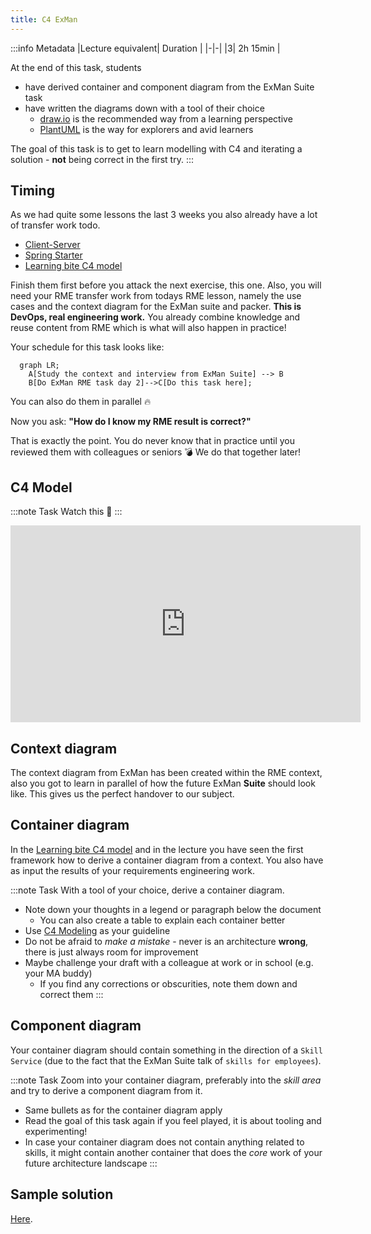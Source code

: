 ```yaml
---
title: C4 ExMan
---
```


:::info Metadata
|Lecture equivalent| Duration |
|-|-|
|3| 2h 15min |

At the end of this task, students

* have derived container and component diagram from the ExMan Suite task
* have written the diagrams down with a tool of their choice
  - [draw.io](https://app.diagrams.net/) is the recommended way from a learning perspective
  - [PlantUML](/docs/tools/plantuml) is the way for explorers and avid learners

The goal of this task is to get to learn modelling with C4 and iterating a solution - **not** being correct in the first try.
:::

## Timing
As we had quite some lessons the last 3 weeks you also already have a lot of transfer work todo.

- [Client-Server](client-server)
- [Spring Starter](spring-starter)
- [Learning bite C4 model](bites/c4-model)

Finish them first before you attack the next exercise, this one. Also, you will need your RME transfer work from todays RME lesson, namely the use cases and the context diagram for the ExMan suite and packer. **This is DevOps, real engineering work.** You already combine knowledge and reuse content from RME which is what will also happen in practice! 

Your schedule for this task looks like:

```mermaid
  graph LR;
    A[Study the context and interview from ExMan Suite] --> B
    B[Do ExMan RME task day 2]-->C[Do this task here];
```
You can also do them in parallel 🔥

Now you ask: **"How do I know my RME result is correct?"**

That is exactly the point. You do never know that in practice until you reviewed them with colleagues or seniors 💣 We do that together later!

## C4 Model

:::note Task
Watch this 📸
:::
<iframe width="560" height="315" src="https://www.youtube.com/embed/x2-rSnhpw0g" title="YouTube video player" frameborder="0" allow="accelerometer; autoplay; clipboard-write; encrypted-media; gyroscope; picture-in-picture" allowfullscreen></iframe>

## Context diagram
The context diagram from ExMan has been created within the RME context, also you got to learn in parallel of how the future ExMan **Suite** should look like. This gives us the perfect handover to our subject.

## Container diagram
In the [Learning bite C4 model](bites/c4-model) and in the lecture you have seen the first framework how to derive a container diagram from a context. You also have as input the results of your requirements engineering work.

:::note Task
With a tool of your choice, derive a container diagram.

- Note down your thoughts in a legend or paragraph below the document
  + You can also create a table to explain each container better
- Use [C4 Modeling](/docs/techniques/c4-modeling) as your guideline
- Do not be afraid to _make a mistake_ - never is an architecture **wrong**, there is just always room for improvement
- Maybe challenge your draft with a colleague at work or in school (e.g. your MA buddy)
  + If you find any corrections or obscurities, note them down and correct them
:::

## Component diagram

Your container diagram should contain something in the direction of a `Skill Service` (due to the fact that the ExMan Suite talk of `skills for employees`).

:::note Task
Zoom into your container diagram, preferably into the _skill area_ and try to derive a component diagram from it.

- Same bullets as for the container diagram apply
- Read the goal of this task again if you feel played, it is about tooling and experimenting!
- In case your container diagram does not contain anything related to skills, it might contain another container that does the _core_ work of your future architecture landscape
:::

## Sample solution

[Here](./solutions/c4-exman).
